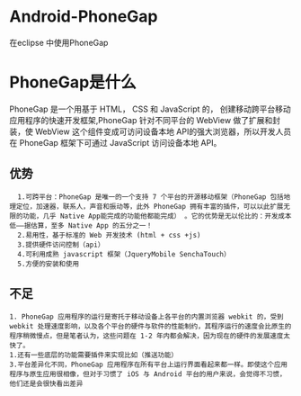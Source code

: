 # Android-PhoneGap
在eclipse 中使用PhoneGap

# PhoneGap是什么
PhoneGap 是一个用基于 HTML， CSS 和 JavaScript 的，  创建移动跨平台移动应用程序的快速开发框架,PhoneGap 针对不同平台的 WebView 做了扩展和封装，使 WebView 这个组件变成可访问设备本地 API的强大浏览器，所以开发人员在 PhoneGap 框架下可通过 JavaScript 访问设备本地 API。

## 优势
      1.可跨平台：PhoneGap 是唯一的一个支持 7 个平台的开源移动框架（PhoneGap 包括地理定位，加速器，联系人，声音和振动等，此外 PhoneGap 拥有丰富的插件，可以以此扩展无限的功能，几乎 Native App能完成的功能他都能完成） 。它的优势是无以伦比的：开发成本低——据估算，至多 Native App 的五分之一！
      2.易用性，基于标准的 Web 开发技术 (html + css +js)
      3.提供硬件访问控制（api）
      4.可利用成熟 javascript 框架（JqueryMobile SenchaTouch）
      5.方便的安装和使用

## 不足
    1. PhoneGap 应用程序的运行是寄托于移动设备上各平台的内置浏览器 webkit 的，受到 webkit 处理速度影响，以及各个平台的硬件与软件的性能制约，其程序运行的速度会比原生的程序稍微慢点，但是笔者认为，这些问题在 1-2 年内都会解决，因为现在的硬件的发展速度太快了。
    1.还有一些底层的功能需要插件来实现比如（推送功能）
    3.平台差异化不同，PhoneGap 应用程序在所有平台上运行界面看起来都一样。即使这个应用程序与原生应用很相像，但对于习惯了 iOS 与 Android 平台的用户来说，会觉得不习惯，他们还是会很快看出差异

